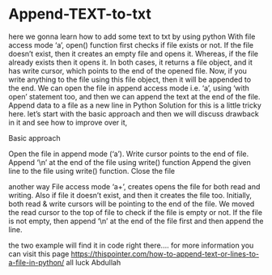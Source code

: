 # Append-TEXT-to-txt
here we gonna learn how to add some text to txt by using python
With file access mode ‘a’, open() function first checks if file exists or not. If the file doesn’t exist, then it creates an empty file and opens it. Whereas, if the file already exists then it opens it. In both cases, it returns a file object, and it has write cursor, which points to the end of the opened file. Now, if you write anything to the file using this file object, then it will be appended to the end.
We can open the file in append access mode i.e. ‘a’, using ‘with open’ statement too, and then we can append the text at the end of the file.
Append data to a file as a new line in Python
Solution for this is a little tricky here. let’s start with the basic approach and then we will discuss drawback in it and see how to improve over it,

Basic approach

Open the file in append mode (‘a’). Write cursor points to the end of file.
Append ‘\n’ at the end of the file using write() function
Append the given line to the file using write() function.
Close the file

another way File access mode ‘a+’, creates opens the file for both read and writing. Also if file it doesn’t exist, and then it creates the file too.
Initially, both read & write cursors will be pointing to the end of the file. We moved the read cursor to the top of file to check if the file is empty or not.
If the file is not empty, then append ‘\n’ at the end of the file first and then append the line.

the two example will find it in code right there.... 
for more information you can visit this page https://thispointer.com/how-to-append-text-or-lines-to-a-file-in-python/
all luck 
Abdullah
